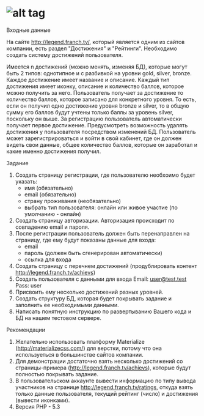 ![alt tag](https://raw.github.com/dogfalo/materialize/master/images/materialize.gif)
===========

Входные данные

На сайте http://legend.franch.tv/, который является одним из сайтов компании, есть раздел "Достижения" и "Рейтинги". Необходимо создать систему достижений пользователя.

Имеется n достижений (можно менять, изменяя БД), которые могут быть 2 типов: однотипное и с разбивкой на уровни gold, silver, bronze. Каждое достижение имеет название и описание. Каждый тип достижения имеет иконку, описание и количество баллов, которое можно получить за него.
Пользователь получает за достижение то количество баллов, которое записано для конкретного уровня. То есть, если он получил одно достижение уровня bronze и silver, то в общую сумму его баллов будут учтены только баллы за уровень silver, поскольку он выше.
За регистрацию пользователь автоматически получает первое достижение.
Предусмотреть возможность удалять достижения у пользователя посредством изменений БД.
Пользователь может зарегистрироваться и войти в свой кабинет, где он должен видеть свои данные, общее количество баллов, которые он заработал и какие именно достижения получил.



Задание
1. Создать страницу регистрации, где пользователю необхоимо будет указать:
	- имя (обязательно)
	- email (обязательно)
	- страну проживания (необязательно)
	- выбрать тип пользователя: онлайн или живое участие (по умолчанию - онлайн)
2. Создать страницу авторизации. Авторизация происходит по совпадению email и пароля.
3. После регистрации пользователь должен быть перенаправлен на страницу, где ему будут показаны данные для входа:
	- email
	- пароль (должен быть сгенерирован автоматически)
	- ссылка для входа
4. Создать страницу с перечнем достижений (продублировать контент http://legend.franch.tv/achievs)
5. Создать пользователя с данными для входа Email: user@test.test Pass: user
6. Присвоить ему несколько достижений разных уровней.
7. Создать структуру БД, которая будет покрывать задание и заполнить ее необходимыми данными.
8. Написать понятную инструкцию по развертыванию Вашего кода и БД на нашем тестовом сервере.



Рекомендации
1. Желательно использовать платформу Materialize (http://materializecss.com/) для верстки, потому что она используеться в большинстве сайтов компании.
2. Для демонстрации достаточно взять несколько достижений со страницы-примера (http://legend.franch.tv/achievs), которые будут полностью покрывать задание.
3. В пользовательском аккаунте вывести информацию по типу вывода участников на странице http://legend.franch.tv/ratings, откуда взять только данные пользователя, текущий рейтинг (число) и достижения (вывести иконками).
4. Версия PHP - 5.3
